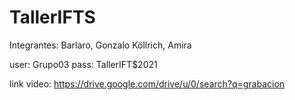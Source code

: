 # TallerIFTS

Integrantes:
Barlaro, Gonzalo
Köllrich, Amira

user: Grupo03
pass: TallerIFT$2021

link video: https://drive.google.com/drive/u/0/search?q=grabacion

